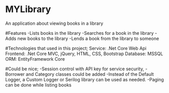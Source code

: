 # MYLibrary
An application about viewing books in a library

#Features
-Lists books in the library
-Searches for a book in the library
-Adds new books to the library
-Lends a book from the library to someone

#Technologies that used in this project;
Service: .Net Core Web Api
Frontend: .Net Core MVC, jQuery, HTML, CSS, Bootstrap
Database: MSSQL
ORM: EntityFramework Core

#Could be nice;
-Session control with API key for service security,
-Borrower and Category classes could be added
-Instead of the Default Logger, a Custom Logger or Serilog library can be used as needed.
-Paging can be done while listing books
